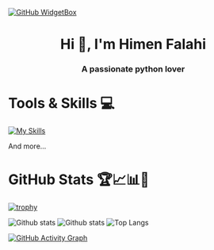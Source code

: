 [![GitHub WidgetBox](https://github-widgetbox.vercel.app/api/profile?username=Melik97&data=followers,repositories,stars,commits&theme=nautilus)](https://github.com/Melik97/github-widgetbox)

<h1 align="center">Hi 👋, I'm Himen Falahi</h1>
<h3 align="center">A passionate python lover</h3>

# Tools & Skills 💻
[![My Skills](https://skillicons.dev/icons?i=python,fastapi,flask,postgres,rabbitmq,redis,django,bash,discord,docker,kubernetes,git,github,githubactions,gitlab,linux,md,mysql,nginx,postman,pycharm,sqlite,ubuntu,vim,vscode,regex,windows,&theme=dark)](https://skillicons.dev)

And more...


# GitHub Stats 🏆📈📊🎳

[![trophy](https://github-profile-trophy.vercel.app/?username=Melik97&count_private=true&theme=algolia&no-bg=true&no-frame=true&rank=SSS,SS,S,AAA,AA,A,SECRET,LONGEST_STREAK,CURRENT_STREAK)](https://github.com/ryo-ma/github-profile-trophy)


       
![Github stats](https://github-readme-stats.vercel.app/api?username=Melik97&theme=algolia&show_icons=true&count_private=true&hide=issues&hide_border=true)
![Github stats](https://github-contributor-stats.vercel.app/api?username=Melik97&theme=algolia&hide_border=true)
![Top Langs](https://github-readme-stats.vercel.app/api/top-langs/?username=Melik97&theme=algolia&layout=compact&hide_border=true)

[![GitHub Activity Graph](https://github-readme-activity-graph.vercel.app/graph?username=Melik97&theme=github-compact)](https://github.com/Melik97/github-readme-activity-graph)
